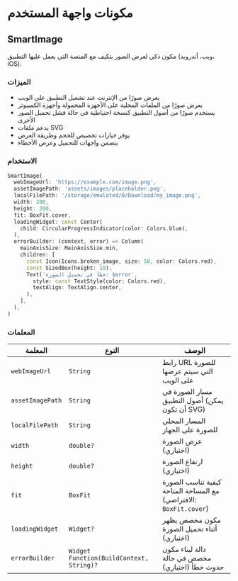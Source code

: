 # مكونات واجهة المستخدم

## SmartImage

مكون ذكي لعرض الصور يتكيف مع المنصة التي يعمل عليها التطبيق (ويب، أندرويد، iOS).

### الميزات

- يعرض صورًا من الإنترنت عند تشغيل التطبيق على الويب
- يعرض صورًا من الملفات المحلية على الأجهزة المحمولة وأجهزة الكمبيوتر
- يستخدم صورًا من أصول التطبيق كنسخة احتياطية في حالة فشل تحميل الصور الأخرى
- يدعم ملفات SVG
- يوفر خيارات تخصيص للحجم وطريقة العرض
- يتضمن واجهات للتحميل وعرض الأخطاء

### الاستخدام

```dart
SmartImage(
  webImageUrl: 'https://example.com/image.png',
  assetImagePath: 'assets/images/placeholder.png',
  localFilePath: '/storage/emulated/0/Download/my_image.png',
  width: 200,
  height: 200,
  fit: BoxFit.cover,
  loadingWidget: const Center(
    child: CircularProgressIndicator(color: Colors.blue),
  ),
  errorBuilder: (context, error) => Column(
    mainAxisSize: MainAxisSize.min,
    children: [
      const Icon(Icons.broken_image, size: 50, color: Colors.red),
      const SizedBox(height: 10),
      Text('خطأ في تحميل الصورة: $error', 
        style: const TextStyle(color: Colors.red),
        textAlign: TextAlign.center,
      ),
    ],
  ),
)
```

### المعلمات

| المعلمة | النوع | الوصف |
|---------|------|-------|
| `webImageUrl` | `String` | رابط URL للصورة التي سيتم عرضها على الويب |
| `assetImagePath` | `String` | مسار الصورة في أصول التطبيق (يمكن أن تكون SVG) |
| `localFilePath` | `String` | المسار المحلي للصورة على الجهاز |
| `width` | `double?` | عرض الصورة (اختياري) |
| `height` | `double?` | ارتفاع الصورة (اختياري) |
| `fit` | `BoxFit` | كيفية تناسب الصورة مع المساحة المتاحة (الافتراضي: `BoxFit.cover`) |
| `loadingWidget` | `Widget?` | مكون مخصص يظهر أثناء تحميل الصورة (اختياري) |
| `errorBuilder` | `Widget Function(BuildContext, String)?` | دالة لبناء مكون مخصص في حالة حدوث خطأ (اختياري) |